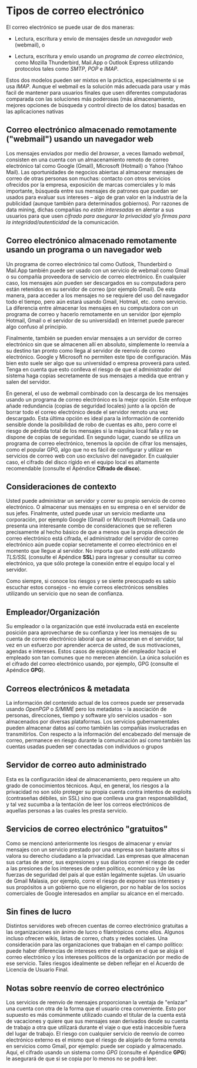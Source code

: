 Tipos de correo electrónico
===========================

El correo electrónico se puede usar de dos maneras:

 * Lectura, escritura y envío de mensajes desde un *navegador web* (webmail), o

 * Lectura, escritura y envío usando un *programa de correo electrónico*, como Mozilla Thunderbird, Mail.App o Outlook Express utilizando protocolos tales como *SMTP*, *POP* e *IMAP*.

Estos dos modelos pueden ser mixtos en la práctica, especialmente si se usa *IMAP*. Aunque el webmail es la  solución más adecuada para usar y más facil de mantener para usuarios finales que usen diferentes computadoras comparada con las soluciones más poderosas (más almacenamiento, mejores opciones de búsqueda y control directo de los datos) basadas en las aplicaciones nativas

Correo electrónico almacenado remotamente ("webmail") usando un navegador web
-----------------------------------------------------------------------------

Los mensajes enviados por medio del *browser*, a veces llamado *webmail*, consisten en una cuenta con un almacenamiento remoto de correo electrónico tal como Google (Gmail), Microsoft (Hotmail) o Yahoo (Yahoo Mail). Las oportunidades de negocios abiertas al almacenar mensajes de correo de otras personas son muchas: contacto con otros servicios ofrecidos por la empresa, exposición de marcas comerciales y lo más importante, búsqueda entre sus mensajes de patrones que puedan ser usados para evaluar sus intereses – algo de gran valor en la industria de la publicidad (aunque también para determinados gobiernos). Por razones de data mining, dichas compañías *no están interesadas* en alentar a sus usuarios para que usen *cifrado para asegurar la privacidad* y/o *firmas para la integridad/autenticidad* de la comunicación. 

Correo electrónico almacenado remotamente usando un programa o un navegador web
-------------------------------------------------------------------------------

Un programa de correo electrónico tal como Outlook, Thunderbird o Mail.App también puede ser usado con un servicio de webmail como Gmail o su compañía proveedora de servicio de correo electrónico. En cualquier caso, los mensajes aún pueden ser descargados en su computadora pero están retenidos en su servidor de correo (por ejemplo Gmail). De esta manera, para acceder a los mensajes no se requiere del uso del navegador todo el tiempo, pero aún estará usando Gmail, Hotmail, etc. como servicio. La diferencia entre almacenar los mensajes en su computadora con un programa de correo y hacerlo remotamente en un servidor (por ejemplo Hotmail, Gmail o el servidor de su universidad) en Internet puede parecer algo confuso al principio.

Finalmente, también se pueden enviar mensajes a un servidor de correo electrónico sin que se almacenen allí en absoluto, simplemente lo reenvía a su destino tan pronto como llega al servidor de reenvío de correo electrónico. Google y Microsoft no permiten este tipo de configuración. Más bien esto suele ser algo que su universidad o empresa proveerá para usted. Tenga en cuenta que esto conlleva el riesgo de que el administrador del sistema haga copias secretamente de sus mensajes a medida que entran y salen del servidor.

En general, el uso de webmail combinado con la descarga de los mensajes usando un programa de correo electrónico es la mejor opción. Este enfoque añade redundancia (copias de seguridad locales) junto a la opción de borrar todo el correo electrónico desde el servidor remoto una vez descargado. Esta última opción es ideal para la información de contenido sensible donde la posibilidad de robo de cuentas es alto, pero corre el riesgo de pérdida total de los mensajes si la máquina local falla y no se dispone de copias de seguridad. En segundo lugar, cuando se utiliza un programa de correo electrónico, tenemos la opción de cifrar los mensajes, como el popular GPG, algo que no es fácil de configurar y utilizar en servicios de correo web con uso exclusivo del navegador. En cualquier caso, el cifrado del disco rígido en el equipo local es altamente recomendable (consulte el Apéndice **Cifrado de disco**).

Consideraciones de contexto
---------------------------

Usted puede administrar un servidor y correr su propio servicio de correo electrónico. O almacenar sus mensajes en su empresa o en el servidor de sus jefes. Finalmente, usted puede usar un servicio mediante una corporación, por ejemplo Google (Gmail) or Microsoft (Hotmail). Cada uno presenta una interesante combo de consideraciones que se refieren precisamente al hecho básico de que a menos que la propia dirección de correo electrónico está cifrada, el administrador del servidor de correo electrónico aún puede copiar secretamente el correo electrónico en el momento que llegue al servidor. No importa que usted esté utilizando *TLS/SSL* (consulte el Apéndice **SSL**) para ingresar y consultar su correo electrónico, ya que sólo protege la conexión entre el equipo local y el servidor.

Como siempre, si conoce los riesgos y se siente preocupado es sabio escuchar estos consejos - no envíe correos electrónicos sensibles utilizando un servicio que no sean de confianza.

Empleador/Organización
----------------------

Su empleador o la organización que esté involucrada está en excelente posición para aprovecharse de su confianza y leer los mensajes de su cuenta de correo electrónico laboral que se almacenan en el servidor, tal vez en un esfuerzo por aprender acerca de usted, de sus motivaciones, agendas e intereses. Estos casos de espionaje del empleador hacia el empleado son tan comunes que no merecen atención. La única solución es el cifrado del correo electrónico usando, por ejemplo, GPG (consulte el Apéndice **GPG**).

Correos electrónicos & metadata
-------------------------------

La información del contenido actual de los correos puede ser preservada usando *OpenPGP* o *S/MIME* pero los metadatos - la asociación de personas, direcciones, tiempo y software y/o servicios usados - son almacenados por diversas plataformas. Los servicios gubernamentales pueden almacenar datos así como también las compañías involucradas en transmitirlos.
Con respecto a la información del encabezado del mensaje de correo, permanece en riesgo durante la comunicación así como también las cuentas usadas pueden ser conectadas con individuos o grupos

Servidor de correo auto administrado
------------------------------------

Esta es la configuración ideal de almacenamiento, pero requiere un alto grado de conocimientos técnicos. Aquí, en general, los riesgos a la privacidad no son sólo proteger su propia cuenta contra intentos de exploits (contraseñas débiles, sin SSL) sino que conlleva una gran responsabilidad, y tal vez sucumba a la tentación de leer los correos electrónicos de aquellas personas a las cuales les presta servicio.

Servicios de correo electrónico "gratuitos"
-------------------------------------------

Como se mencionó anteriormente los riesgos de almacenar y enviar mensajes con un servicio prestado por una empresa son bastante altos si valora su derecho ciudadano a la privacidad. Las empresas que almacenan sus cartas de amor, sus expresiones y sus diarios corren el riesgo de ceder a las presiones de los intereses de orden político, económico y de las fuerzas de seguridad del país al que están legalmente sujetas. Un usuario de Gmail Malasia, por ejemplo, corre el riesgo de exponer sus intereses y sus propósitos a un gobierno que no eligieron, por no hablar de los socios comerciales de Google interesados en ampliar su alcance en el mercado.

Sin fines de lucro
------------------

Distintos servidores web ofrecen cuentas de correo electrónico gratuitas a las organizaciones sin ánimo de lucro o filantrópicos como ellos. Algunos incluso ofrecen wikis, listas de correo, chats y redes sociales. Una consideración para las organizaciones que trabajan en el campo político: puede haber diferencias de intereses entre el estado en el que se aloja el correo electrónico y los intereses políticos de la organización por medio de ese servicio. Tales riesgos idealmente se deben reflejar en el Acuerdo de Licencia de Usuario Final.

Notas sobre reenvío de correo electrónico
-----------------------------------------

Los servicios de reenvío de mensajes proporcionan la ventaja de "enlazar" una cuenta con otra de la forma que el usuario crea conveniente. Esto por supuesto es más comúnmente utilizado cuando el titular de la cuenta está de vacaciones y quiere que sus mensajes sean derivados desde su cuenta de trabajo a otra que utilizará durante el viaje o que está inaccesible fuera del lugar de trabajo. El riesgo con cualquier servicio de reenvío de correo electrónico externo es el mismo que el riesgo de alojarlo de forma remota en servicios como Gmail, por ejemplo: puede ser copiado y almacenado. Aquí, el cifrado usando un sistema como *GPG* (consulte el Apéndice **GPG**) le asegurará de que si se copia por lo menos no se podrá leer.

